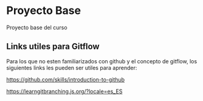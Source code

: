 # Proyecto Base
Proyecto base del curso

## Links utiles para Gitflow

Para los que no esten familiarizados con github y el concepto de gitflow, los siguientes links les pueden ser utiles para aprender:

https://github.com/skills/introduction-to-github

https://learngitbranching.js.org/?locale=es_ES

